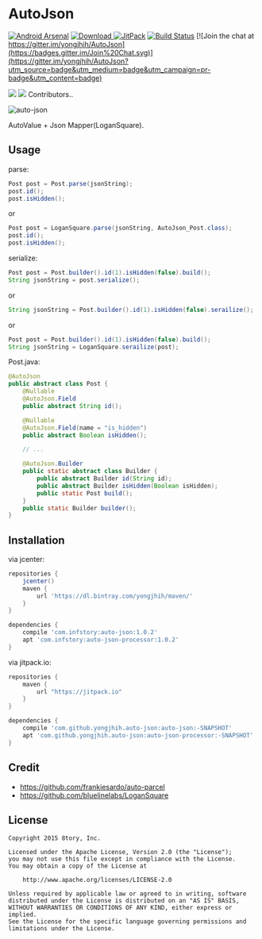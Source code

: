 # AutoJson

[![Android Arsenal](https://img.shields.io/badge/Android%20Arsenal-AutoJson-brightgreen.svg?style=flat)](http://android-arsenal.com/details/1/2155)
[![Download](https://api.bintray.com/packages/yongjhih/maven/AutoJson/images/download.svg) ](https://bintray.com/yongjhih/maven/AutoJson/_latestVersion)
[![JitPack](https://img.shields.io/github/tag/yongjhih/AutoJson.svg?label=JitPack)](https://jitpack.io/#yongjhih/AutoJson)
[![Build Status](https://travis-ci.org/yongjhih/AutoJson.svg)](https://travis-ci.org/yongjhih/AutoJson)
[![Join the chat at https://gitter.im/yongjhih/AutoJson](https://badges.gitter.im/Join%20Chat.svg)](https://gitter.im/yongjhih/AutoJson?utm_source=badge&utm_medium=badge&utm_campaign=pr-badge&utm_content=badge)

[![](https://avatars0.githubusercontent.com/u/5761889?v=3&s=48)](https://github.com/Wendly)
[![](https://avatars3.githubusercontent.com/u/213736?v=3&s=48)](https://github.com/yongjhih)
Contributors..

![auto-json](art/auto-json.png)

AutoValue + Json Mapper(LoganSquare).

## Usage

parse:

```java
Post post = Post.parse(jsonString);
post.id();
post.isHidden();
```
or
```java
Post post = LoganSquare.parse(jsonString, AutoJson_Post.class);
post.id();
post.isHidden();
```

serialize:

```java
Post post = Post.builder().id(1).isHidden(false).build();
String jsonString = post.serialize();
```
or
```java
String jsonString = Post.builder().id(1).isHidden(false).serailize();
```
or
```java
Post post = Post.builder().id(1).isHidden(false).build();
String jsonString = LoganSquare.serailize(post);
```

Post.java:

```java
@AutoJson
public abstract class Post {
    @Nullable
    @AutoJson.Field
    public abstract String id();

    @Nullable
    @AutoJson.Field(name = "is_hidden")
    public abstract Boolean isHidden();

    // ...

    @AutoJson.Builder
    public static abstract class Builder {
        public abstract Builder id(String id);
        public abstract Builder isHidden(Boolean isHidden);
        public static Post build();
    }
    public static Builder builder();
}
```

## Installation

via jcenter:

```gradle
repositories {
    jcenter()
    maven {
        url 'https://dl.bintray.com/yongjhih/maven/'
    }
}

dependencies {
    compile 'com.infstory:auto-json:1.0.2'
    apt 'com.infstory:auto-json-processor:1.0.2'
}
```

via jitpack.io:

```gradle
repositories {
    maven {
        url "https://jitpack.io"
    }
}

dependencies {
    compile 'com.github.yongjhih.auto-json:auto-json:-SNAPSHOT'
    apt 'com.github.yongjhih.auto-json:auto-json-processor:-SNAPSHOT'
}
```

## Credit

* https://github.com/frankiesardo/auto-parcel
* https://github.com/bluelinelabs/LoganSquare

## License

```
Copyright 2015 8tory, Inc.

Licensed under the Apache License, Version 2.0 (the "License");
you may not use this file except in compliance with the License.
You may obtain a copy of the License at

    http://www.apache.org/licenses/LICENSE-2.0

Unless required by applicable law or agreed to in writing, software
distributed under the License is distributed on an "AS IS" BASIS,
WITHOUT WARRANTIES OR CONDITIONS OF ANY KIND, either express or implied.
See the License for the specific language governing permissions and
limitations under the License.
```
